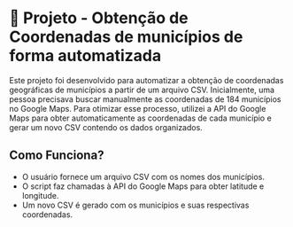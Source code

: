 # 📍 Projeto - Obtenção de Coordenadas de municípios de forma automatizada
Este projeto foi desenvolvido para automatizar a obtenção de coordenadas geográficas de municípios a partir de um arquivo CSV. Inicialmente, uma pessoa precisava buscar manualmente as coordenadas de 184 municípios no Google Maps. Para otimizar esse processo, utilizei a API do Google Maps para obter automaticamente as coordenadas de cada município e gerar um novo CSV contendo os dados organizados.

## Como Funciona?
- O usuário fornece um arquivo CSV com os nomes dos municípios.
- O script faz chamadas à API do Google Maps para obter latitude e longitude.
- Um novo CSV é gerado com os municípios e suas respectivas coordenadas.
